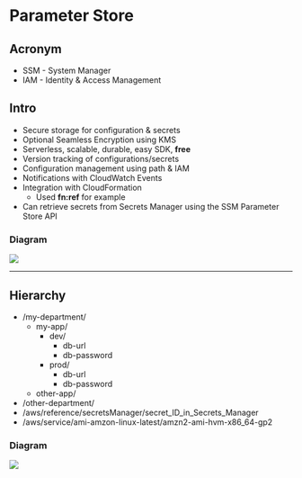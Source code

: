 # Parameter Store

## Acronym
* SSM - System Manager
* IAM - Identity & Access Management

## Intro
* Secure storage for configuration & secrets
* Optional Seamless Encryption using KMS
* Serverless, scalable, durable, easy SDK, **free**
* Version tracking of configurations/secrets
* Configuration management using path & IAM
* Notifications with CloudWatch Events
* Integration with CloudFormation
  * Used **fn:ref** for example
* Can retrieve secrets from Secrets Manager using the SSM Parameter Store API
  
### Diagram
[<img src="https://i.imgur.com/a9VuOSz.png">](https://i.imgur.com/a9VuOSz.png)

---

## Hierarchy
* /my-department/
  * my-app/
    * dev/
      * db-url
      * db-password
    * prod/
      * db-url
      * db-password
  * other-app/
* /other-department/
* /aws/reference/secretsManager/secret_ID_in_Secrets_Manager
* /aws/service/ami-amzon-linux-latest/amzn2-ami-hvm-x86_64-gp2

### Diagram 
[<img src="https://i.imgur.com/KgNaqTc.png">](https://i.imgur.com/KgNaqTc.png)
